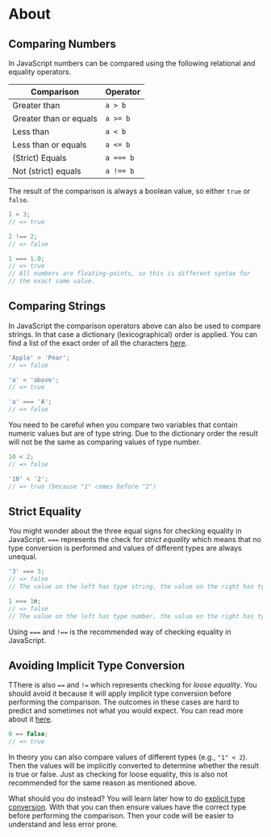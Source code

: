 # About

## Comparing Numbers

In JavaScript numbers can be compared using the following relational and equality operators.

| Comparison             | Operator  |
| ---------------------- | --------- |
| Greater than           | `a > b`   |
| Greater than or equals | `a >= b`  |
| Less than              | `a < b`   |
| Less than or equals    | `a <= b`  |
| (Strict) Equals        | `a === b` |
| Not (strict) equals    | `a !== b` |

The result of the comparison is always a boolean value, so either `true` or `false`.

```javascript
1 < 3;
// => true

2 !== 2;
// => false

1 === 1.0;
// => true
// All numbers are floating-points, so this is different syntax for
// the exact same value.
```

## Comparing Strings

In JavaScript the comparison operators above can also be used to compare strings. In that case a dictionary (lexicographical) order is applied. You can find a list of the exact order of all the characters [here][utf-16-list].

```javascript
'Apple' > 'Pear';
// => false

'a' < 'above';
// => true

'a' === 'A';
// => false
```

You need to be careful when you compare two variables that contain numeric values but are of type string. Due to the dictionary order the result will not be the same as comparing values of type number.

```javascript
10 < 2;
// => false

'10' < '2';
// => true (because "1" comes before "2")
```

## Strict Equality

You might wonder about the three equal signs for checking equality in JavaScript. `===` represents the check for _strict equality_ which means that no type conversion is performed and values of different types are always unequal.

```javascript
'3' === 3;
// => false
// The value on the left has type string, the value on the right has type number.

1 === 1n;
// => false
// The value on the left has type number, the value on the right has type bigint.
```

Using `===` and `!==` is the recommended way of checking equality in JavaScript.

## Avoiding Implicit Type Conversion

TThere is also `==` and `!=` which represents checking for _loose equality_. You should avoid it because it will apply implicit type conversion before performing the comparison. The outcomes in these cases are hard to predict and sometimes not what you would expect. You can read more about it [here][mdn-loose-equals].

```javascript
0 == false;
// => true
```

In theory you can also compare values of different types (e.g., `"1" < 2`). Then the values will be implicitly converted to determine whether the result is true or false. Just as checking for loose equality, this is also not recommended for the same reason as mentioned above.

What should you do instead? You will learn later how to do [explicit type conversion][concept-type-conversion]. With that you can then ensure values have the correct type before performing the comparison. Then your code will be easier to understand and less error prone.

[mdn-loose-equals]: https://developer.mozilla.org/en-US/docs/Web/JavaScript/Reference/Operators/Equality
[concept-type-conversion]: /tracks/javascript/concepts/type-conversion
[utf-16-list]: https://www.fileformat.info/info/charset/UTF-16/list.htm
